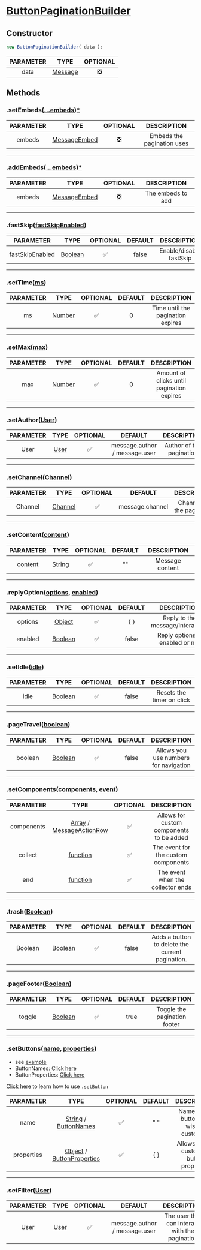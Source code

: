 [User]: https://discord.com/developers/docs/resources/user
[Channel]: https://discord.com/developers/docs/resources/channel
[Message]: https://discord.js.org/#/docs/discord.js/stable/class/Message
[MessageActionRow]: https://discord.js.org/#/docs/discord.js/stable/class/MessageActionRow
[MessageEmbed]: https://discord.js.org/#/docs/discord.js/stable/class/MessageEmbed
[MessageComponents]: https://discord.com/developers/docs/interactions/message-components


# <ins>ButtonPaginationBuilder</ins>

## Constructor
```js
new ButtonPaginationBuilder( data );
```
| PARAMETER |   TYPE   | OPTIONAL |
|:---------:|:--------:|:--------:|
| data      |[Message]() |   ❎       |

## Methods

### .setEmbeds([...embeds]())[*]()
| PARAMETER |    TYPE     | OPTIONAL |       DESCRIPTION        |
|:---------:|:-----------:|:--------:|:-----------------------------------:|
| embeds |  [MessageEmbed]()|     ❎     | Embeds the pagination uses |

---

### .addEmbeds([...embeds]())[*]()
| PARAMETER   |      TYPE  |  OPTIONAL  |DESCRIPTION|
|:---------:|:-----------:|:--------:|:-----------------------------------:|
| embeds |  [MessageEmbed]()| ❎| The embeds to add |

---

### .fastSkip([fastSkipEnabled]())

| PARAMETER   |      TYPE  |  OPTIONAL | DEFAULT  |DESCRIPTION|
|---------|-------------|:-----:|:-----:|:-----:|
| fastSkipEnabled | [Boolean]() | ✅ | false | Enable/disable fastSkip |

---

### .setTime([ms]())

| PARAMETER   |  TYPE  |  OPTIONAL | DEFAULT |DESCRIPTION|
|:---------:|:-------------:|:-----:|:-----:|:-----:|
| ms | [Number]() | ✅ | 0 | Time until the pagination expires |

---

### .setMax([max]())

| PARAMETER   |      TYPE  |  OPTIONAL | DEFAULT |DESCRIPTION|
|:---------:|:-------------:|:-----:|:-----:|:-----:|
| max | [Number]() | ✅ | 0 | Amount of clicks until pagination expires |


---

### .setAuthor([User])

| PARAMETER   |      TYPE  |  OPTIONAL  | DEFAULT |DESCRIPTION|
|:---------:|:-------------:|:-----:|:-----:|:-----:|
| User | [User]| ✅ | message.author / message.user | Author of the pagination |

---

### .setChannel([Channel])

| PARAMETER   |      TYPE  |  OPTIONAL  | DEFAULT |DESCRIPTION|
|:---------:|:-------------:|:-----:|:-----:|:-----:|
| Channel | [Channel] | ✅ | message.channel | Channel for the pagination |

---

### .setContent([content]())

| PARAMETER   |      TYPE  |  OPTIONAL  | DEFAULT |DESCRIPTION|
|:---------:|:-------------:|:-----:|:-----:|:-----:|
| content | [String]() | ✅ | "" | Message content |

---

### .replyOption([options](), [enabled]())

| PARAMETER   |      TYPE  |  OPTIONAL  | DEFAULT |DESCRIPTION|
|:---------:|:-------------:|:-----:|:-----:|:-----:|
| options | [Object]() | ✅ | { } | Reply to the message/interaction |
| enabled | [Boolean]() | ✅ | false | Reply options is enabled or not |

---
### .setIdle([idle]())

| PARAMETER   |      TYPE  |  OPTIONAL  | DEFAULT |DESCRIPTION|
|:---------:|:-------------:|:---------:|:-------:|:---------:|
|       idle    |[Boolean]() |✅| false | Resets the timer on click|

---

### .pageTravel([boolean]())

| PARAMETER   |      TYPE  |  OPTIONAL  | DEFAULT |DESCRIPTION|
|:---------:|:-------------:|:---------:|:-------:|:---------:|
|    boolean|[Boolean]()   |✅          |   false  |  Allows you use numbers for navigation  |

---

### .setComponents([components](), [event]())

| PARAMETER   |      TYPE  |  OPTIONAL |DESCRIPTION|
|:---------:|:-------------:|:---------:|:-------:|
|components|[Array]() / [MessageActionRow]|✅|Allows for custom components to be added  |
|collect|[function]() |✅|The event for the custom components|
|end|[function]()|✅|The event when the collector ends|

---

### .trash([Boolean]())

| PARAMETER   |      TYPE  |  OPTIONAL  | DEFAULT |DESCRIPTION|
|:---------:|:-------------:|:---------:|:-------:|:---------:|
|    Boolean|[Boolean]()   |✅          |   false  |  Adds a button to delete the current pagination.  |
---
### .pageFooter([Boolean]())
| PARAMETER   |      TYPE  |  OPTIONAL  | DEFAULT |DESCRIPTION|
|:---------:|:-------------:|:---------:|:-------:|:---------:|
|toggle|[Boolean]()|✅|true|Toggle the pagination footer|
---

### .setButtons([name](), [properties]())
- see [example](https://github.com/MrPotato30/spudjs-docs/blob/main/docs/packages/ButtonPaginationBuilder/ButtonData.md#example)
- ButtonNames: [Click here](https://github.com/MrPotato30/spudjs-docs/blob/main/docs/packages/ButtonPaginationBuilder/ButtonData.md#buttonnames)
- ButtonProperties: [Click here](https://github.com/MrPotato30/spudjs-docs/blob/main/docs/packages/ButtonPaginationBuilder/ButtonData.md#buttonproperties)

[Click here](https://github.com/MrPotato30/spudjs-docs/blob/main/docs/packages/ButtonPaginationBuilder/ButtonData.md) to learn how to use `.setButton`


| PARAMETER   |      TYPE  |  OPTIONAL  | DEFAULT |DESCRIPTION|
|:---------:|:-------------:|:---------:|:-------:|:---------:|
|    name| [String]() / [ButtonNames](https://github.com/MrPotato30/spudjs-docs/blob/main/docs/packages/ButtonPaginationBuilder/ButtonData.md#buttonnames)   |✅          |   " "  |  Name of the button you wish to customize  |
|    properties| [Object]() / [ButtonProperties](https://github.com/MrPotato30/spudjs-docs/blob/main/docs/packages/ButtonPaginationBuilder/ButtonData.md#buttonproperties)   |✅          |   { }  | Allows you to customize button properties  

---

### .setFilter([User])

| PARAMETER   |      TYPE  |  OPTIONAL  | DEFAULT |DESCRIPTION|
|:---------:|:-------------:|:---------:|:-------:|:---------:|
|    User|[User]   |✅          | message.author / message.user  |The user that can interact with the pagination|
